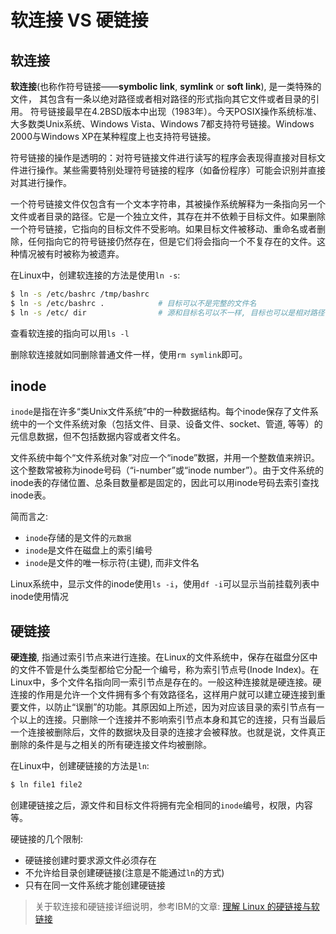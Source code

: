 # 软连接 VS 硬链接

## 软连接

**软连接**(也称作符号链接——**symbolic link**, **symlink** or **soft link**), 是一类特殊的文件， 其包含有一条以绝对路径或者相对路径的形式指向其它文件或者目录的引用。 符号链接最早在4.2BSD版本中出现（1983年）。今天POSIX操作系统标准、大多数类Unix系统、Windows Vista、Windows 7都支持符号链接。Windows 2000与Windows XP在某种程度上也支持符号链接。

符号链接的操作是透明的：对符号链接文件进行读写的程序会表现得直接对目标文件进行操作。某些需要特别处理符号链接的程序（如备份程序）可能会识别并直接对其进行操作。

一个符号链接文件仅包含有一个文本字符串，其被操作系统解释为一条指向另一个文件或者目录的路径。它是一个独立文件，其存在并不依赖于目标文件。如果删除一个符号链接，它指向的目标文件不受影响。如果目标文件被移动、重命名或者删除，任何指向它的符号链接仍然存在，但是它们将会指向一个不复存在的文件。这种情况被有时被称为被遗弃。

在Linux中，创建软连接的方法是使用``ln -s``:

```bash
$ ln -s /etc/bashrc /tmp/bashrc
$ ln -s /etc/bashrc .            # 目标可以不是完整的文件名
$ ln -s /etc/ dir                # 源和目标名可以不一样, 目标也可以是相对路径
```

查看软连接的指向可以用``ls -l``

删除软连接就如同删除普通文件一样，使用``rm symlink``即可。

## inode

``inode``是指在许多“类Unix文件系统”中的一种数据结构。每个inode保存了文件系统中的一个文件系统对象（包括文件、目录、设备文件、socket、管道, 等等）的元信息数据，但不包括数据内容或者文件名。

文件系统中每个“文件系统对象”对应一个“inode”数据，并用一个整数值来辨识。这个整数常被称为inode号码（“i-number”或“inode number”）。由于文件系统的inode表的存储位置、总条目数量都是固定的，因此可以用inode号码去索引查找inode表。

简而言之:

* ``inode``存储的是文件的``元数据``
* ``inode``是文件在磁盘上的索引编号
* ``inode``是文件的唯一标示符(主键), 而非文件名

Linux系统中，显示文件的inode使用``ls -i``，使用``df -i``可以显示当前挂载列表中inode使用情况

## 硬链接

**硬连接**, 指通过索引节点来进行连接。在Linux的文件系统中，保存在磁盘分区中的文件不管是什么类型都给它分配一个编号，称为索引节点号(Inode Index)。在Linux中，多个文件名指向同一索引节点是存在的。一般这种连接就是硬连接。硬连接的作用是允许一个文件拥有多个有效路径名，这样用户就可以建立硬连接到重要文件，以防止“误删”的功能。其原因如上所述，因为对应该目录的索引节点有一个以上的连接。只删除一个连接并不影响索引节点本身和其它的连接，只有当最后一个连接被删除后，文件的数据块及目录的连接才会被释放。也就是说，文件真正删除的条件是与之相关的所有硬连接文件均被删除。

在Linux中，创建硬链接的方法是``ln``:

```bash
$ ln file1 file2
```

创建硬链接之后，源文件和目标文件将拥有完全相同的``inode``编号，权限，内容等。

硬链接的几个限制:

* 硬链接创建时要求源文件必须存在
* 不允许给目录创建硬链接(注意是不能通过``ln``的方式)
* 只有在同一文件系统才能创建硬链接

> 关于软连接和硬链接详细说明，参考IBM的文章: [理解 Linux 的硬链接与软链接](https://www.ibm.com/developerworks/cn/linux/l-cn-hardandsymb-links/)

